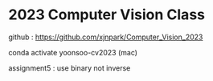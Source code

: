 # 2023 Computer Vision Class

github : https://github.com/xjnpark/Computer_Vision_2023

conda activate yoonsoo-cv2023 (mac)

assignment5 : use binary not inverse
